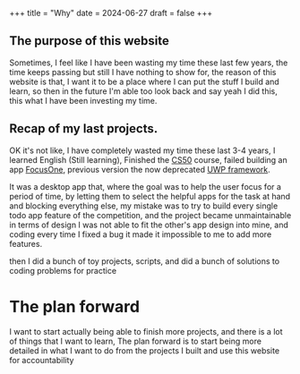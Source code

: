 +++
title = "Why"
date = 2024-06-27
draft = false 
+++

## The purpose of this website

Sometimes, I feel like I have been wasting my time these last few years, the  time keeps passing 
but still I have nothing to show for, the reason of this website is that, I want it  to be a place where
I can put the stuff I build and learn, so then in the future I'm able too look back and say yeah I did this, this what I have been investing my time.

## Recap of my last projects.

OK it's not like, I have completely wasted my time these last 3-4 years, I learned English (Still learning), 
Finished the [CS50](https://github.com/KelvinJPS/CS50) course, failed building an app [FocusOne](https://github.com/KelvinJPS/FocusOne-Win-Desktop), previous version the now deprecated [UWP framework](https://github.com/KelvinJPS/todolist-uwp).

It was a desktop app that, where the goal was to help the user focus for a period of time, by letting them to select the helpful apps for the task at hand and blocking everything else, my mistake was to try to build every single todo app feature of the competition, and the project became unmaintainable in terms of design I was not able to fit the other's app design into mine, and coding every time I fixed a bug it made it impossible to me to add more features.

then I did a bunch of toy projects, scripts, and did a bunch of solutions to
coding problems for practice

# The plan forward 

I want to start actually being able to finish more projects, and there is a lot of things that I want to learn,  The plan forward is to start being more detailed in what I want to do from the projects I built and use this website for accountability

